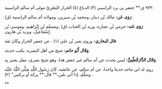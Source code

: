 ٩٣٣ ق:** جعفر بن برد الراسبي (٣) الدباغ (٤) الخراز البَصْرِيّ مولى أم سالم الراسبية.

**رَوَى عَن:** مالك بْن دينار، ومحمد بْن سيرين، ومولاته أم سالم الراسبية (ق) .

**رَوَى عَنه:** حرمي بْن عمارة، وزيد بْن الحباب (ق) ،ومسلم بْن إِبْرَاهِيم، وموسى بْن إِسْمَاعِيلَ، ويزيد بْن هارون.

**قال البخاري:** وروى نصر بْن علي (١) ، عن جعفر الخراز وكَانَ ثقة.

**وَقَال أَبُو حاتم:** شيخ من أهل البصرة، يكتب حديثه.

**وَقَال الدَّارَقُطْنِيُّ:** ليس يحدث عن أم سالم غير جعفر هذا، وهو شيخ بصري، مقل يعتبر بِهِ.

روى له ابن ماجه حديثا واحدا، عن أم سالم، عن عائشة، كَانَ رَسُول اللَّهِ صَلَّى اللَّهُ عَلَيْه وسَلَّمَ، إذا أتي بلبن،** قال:** بركة أو بركتين" (٢) .

**
